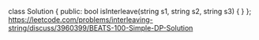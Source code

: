 class Solution {
public:
bool isInterleave(string s1, string s2, string s3) {
}
};
​
https://leetcode.com/problems/interleaving-string/discuss/3960399/BEATS-100-Simple-DP-Solution
​